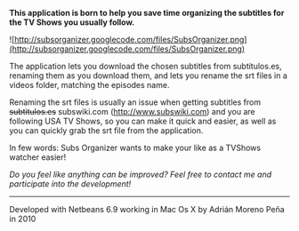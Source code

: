 **This application is born to help you save time organizing the subtitles for the TV Shows you usually follow.**

![http://subsorganizer.googlecode.com/files/SubsOrganizer.png](http://subsorganizer.googlecode.com/files/SubsOrganizer.png)

The application lets you download the chosen subtitles from subtitulos.es, renaming them as you download them, and lets you rename the srt files in a videos folder, matching the episodes name.

Renaming the srt files is usually an issue when getting subtitles from ~~subtitulos.es~~ subswiki.com (http://www.subswiki.com) and you are following USA TV Shows, so you can make it quick and easier, as well as you can quickly grab the srt file from the application.

In few words: Subs Organizer wants to make your like as a TVShows watcher easier!



_Do you feel like anything can be improved? Feel free to contact me and participate into the development!_


---

Developed with Netbeans 6.9 working in Mac Os X by Adrián Moreno Peña in 2010